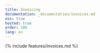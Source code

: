 ```yaml
---
title: Invoicing
documentation: _documentation/invoices.md
oss: true
hosted: true
order: 100
lang: en
---
```


{% include features/invoices.md %}